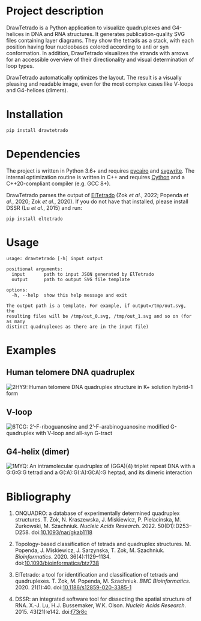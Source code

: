 # Project description

DrawTetrado is a Python application to visualize quadruplexes and
G4-helices in DNA and RNA structures. It generates publication-quality
SVG files containing layer diagrams. They show the tetrads as a stack,
with each position having four nucleobases colored according to anti or
syn conformation. In addition, DrawTetrado visualizes the strands with
arrows for an accessible overview of their directionality and visual
determination of loop types.

DrawTetrado automatically optimizes the layout. The result is a visually
pleasing and readable image, even for the most complex cases like
V-loops and G4-helices (dimers).

# Installation

    pip install drawtetrado

# Dependencies

The project is written in Python 3.6+ and requires
[pycairo](https://github.com/pygobject/pycairo) and
[svgwrite](https://github.com/mozman/svgwrite). The internal
optimization routine is written in C++ and requires
[Cython](https://cython.org/) and a C++20-compliant compiler (e.g. GCC
8+).

DrawTetrado parses the output of
[ElTetrado](https://github.com/tzok/eltetrado) (Zok *et al.*, 2022;
Popenda *et al.*, 2020; Zok *et al.*, 2020). If you do not have that
installed, please install DSSR (Lu *et al.*, 2015) and run:

    pip install eltetrado

# Usage

    usage: drawtetrado [-h] input output

    positional arguments:
      input       path to input JSON generated by ElTetrado
      output      path to output SVG file template

    options:
      -h, --help  show this help message and exit

    The output path is a template. For example, if output=/tmp/out.svg, the
    resulting files will be /tmp/out_0.svg, /tmp/out_1.svg and so on (for as many
    distinct quadruplexes as there are in the input file)

# Examples

## Human telomere DNA quadruplex

![[2HY9: Human telomere DNA quadruplex structure in K+ solution hybrid-1
form](https://www.rcsb.org/structure/2hy9)](2hy9.svg)

## V-loop

![[6TCG: 2’-F-riboguanosine and 2’-F-arabinoguanosine modified
G-quadruplex with V-loop and all-syn
G-tract](https://www.rcsb.org/structure/6tcg)](6tcg.svg)

## G4-helix (dimer)

![[1MYQ: An intramolecular quadruplex of (GGA)(4) triplet repeat DNA
with a G:G:G:G tetrad and a G(:A):G(:A):G(:A):G heptad, and its dimeric
interaction](https://www.rcsb.org/structure/1myq)](1myq.svg)

# Bibliography

<div id="refs" class="references csl-bib-body">

1.  ONQUADRO: a database of experimentally determined quadruplex
    structures. T. Zok, N. Kraszewska, J. Miskiewicz, P. Pielacinska, M.
    Zurkowski, M. Szachniuk. *Nucleic Acids Research*. 2022.
    50(D1):D253–D258.
    doi:[10.1093/nar/gkab1118](https://doi.org/10.1093/nar/gkab1118)

2.  Topology-based classification of tetrads and quadruplex
    structures. M. Popenda, J. Miskiewicz, J. Sarzynska, T. Zok, M.
    Szachniuk. *Bioinformatics*. 2020. 36(4):1129–1134.
    doi:[10.1093/bioinformatics/btz738](https://doi.org/10.1093/bioinformatics/btz738)

3.  ElTetrado: a tool for identification and classification of tetrads
    and quadruplexes. T. Zok, M. Popenda, M. Szachniuk. *BMC
    Bioinformatics*. 2020. 21(1):40.
    doi:[10.1186/s12859-020-3385-1](https://doi.org/10.1186/s12859-020-3385-1)

4.  DSSR: an integrated software tool for dissecting the spatial
    structure of RNA. X.-J. Lu, H.J. Bussemaker, W.K. Olson. *Nucleic
    Acids Research*. 2015. 43(21):e142.
    doi:[f73r8c](https://doi.org/f73r8c)

</div>
